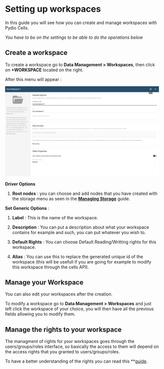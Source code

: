 # Setting up workspaces

In this guide you will see how you can create and manage workspaces with Pydio Cells.

*You have to be on the settings to be able to do the operations below*

## Create a workspace

To create a workspace go to **Data Management > Workspaces**, then click on **+WORKSPACE** located on the right.

After this menu will appear : 

![Create User workspace](/images/2_getting_started/create_workspace.png)

**Driver Options**  

1. **Root nodes** : you can choose and add nodes that you have created with the storage menu as seen in the **[Managing Storage]()** guide.

**Set Generic Options** :

1. **Label** : This is the name of the workspace.

2. **Description** : You can put a description about what your workspace contains for example and such, you can put whatever you wish to.

3. **Default Rights** : You can choose Default Reading/Writting rights for this workspace.

4. **Alias** : You can use this to replace the generated unique id of the workspace (this will be usefull if you are going for example to modify this workspace through the cells API).

## Manage your Workspace

You can also edit your workspaces after the creation.

To modify a workspace go to **Data Management > Workspaces** and just left click the workspace of your choice, you will then have all the previous fields allowing you to modify them.

## Manage the rights to your workspace

The managment of rights for your workspaces goes through the users/groups/roles interface, so basically the access to them will depend on the access rights that you granted to users/groups/roles.

To have a better understanding of the rights you can read this **[guide]().